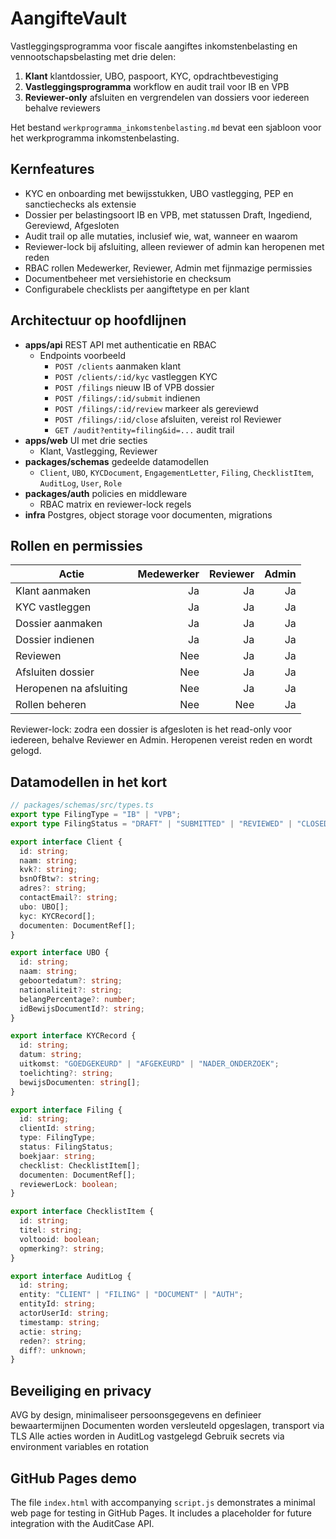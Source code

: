 # AangifteVault

Vastleggingsprogramma voor fiscale aangiftes inkomstenbelasting en vennootschapsbelasting met drie delen:
1. **Klant** klantdossier, UBO, paspoort, KYC, opdrachtbevestiging
2. **Vastleggingsprogramma** workflow en audit trail voor IB en VPB
3. **Reviewer-only** afsluiten en vergrendelen van dossiers voor iedereen behalve reviewers

Het bestand `werkprogramma_inkomstenbelasting.md` bevat een sjabloon voor het werkprogramma inkomstenbelasting.

## Kernfeatures

- KYC en onboarding met bewijsstukken, UBO vastlegging, PEP en sanctiechecks als extensie
- Dossier per belastingsoort IB en VPB, met statussen Draft, Ingediend, Gereviewd, Afgesloten
- Audit trail op alle mutaties, inclusief wie, wat, wanneer en waarom
- Reviewer-lock bij afsluiting, alleen reviewer of admin kan heropenen met reden
- RBAC rollen Medewerker, Reviewer, Admin met fijnmazige permissies
- Documentbeheer met versiehistorie en checksum
- Configurabele checklists per aangiftetype en per klant

## Architectuur op hoofdlijnen

- **apps/api** REST API met authenticatie en RBAC
  - Endpoints voorbeeld
    - `POST /clients` aanmaken klant
    - `POST /clients/:id/kyc` vastleggen KYC
    - `POST /filings` nieuw IB of VPB dossier
    - `POST /filings/:id/submit` indienen
    - `POST /filings/:id/review` markeer als gereviewd
    - `POST /filings/:id/close` afsluiten, vereist rol Reviewer
    - `GET /audit?entity=filing&id=...` audit trail
- **apps/web** UI met drie secties
  - Klant, Vastlegging, Reviewer
- **packages/schemas** gedeelde datamodellen
  - `Client`, `UBO`, `KYCDocument`, `EngagementLetter`, `Filing`, `ChecklistItem`, `AuditLog`, `User`, `Role`
- **packages/auth** policies en middleware
  - RBAC matrix en reviewer-lock regels
- **infra** Postgres, object storage voor documenten, migrations

## Rollen en permissies

| Actie                         | Medewerker | Reviewer | Admin |
|------------------------------|-----------:|---------:|------:|
| Klant aanmaken               | Ja         | Ja       | Ja    |
| KYC vastleggen               | Ja         | Ja       | Ja    |
| Dossier aanmaken             | Ja         | Ja       | Ja    |
| Dossier indienen             | Ja         | Ja       | Ja    |
| Reviewen                     | Nee        | Ja       | Ja    |
| Afsluiten dossier            | Nee        | Ja       | Ja    |
| Heropenen na afsluiting      | Nee        | Ja       | Ja    |
| Rollen beheren               | Nee        | Nee      | Ja    |

Reviewer-lock: zodra een dossier is afgesloten is het read-only voor iedereen, behalve Reviewer en Admin. Heropenen vereist reden en wordt gelogd.

## Datamodellen in het kort

```ts
// packages/schemas/src/types.ts
export type FilingType = "IB" | "VPB";
export type FilingStatus = "DRAFT" | "SUBMITTED" | "REVIEWED" | "CLOSED";

export interface Client {
  id: string;
  naam: string;
  kvk?: string;
  bsnOfBtw?: string;
  adres?: string;
  contactEmail?: string;
  ubo: UBO[];
  kyc: KYCRecord[];
  documenten: DocumentRef[];
}

export interface UBO {
  id: string;
  naam: string;
  geboortedatum?: string;
  nationaliteit?: string;
  belangPercentage?: number;
  idBewijsDocumentId?: string;
}

export interface KYCRecord {
  id: string;
  datum: string;
  uitkomst: "GOEDGEKEURD" | "AFGEKEURD" | "NADER_ONDERZOEK";
  toelichting?: string;
  bewijsDocumenten: string[];
}

export interface Filing {
  id: string;
  clientId: string;
  type: FilingType;
  status: FilingStatus;
  boekjaar: string;
  checklist: ChecklistItem[];
  documenten: DocumentRef[];
  reviewerLock: boolean;
}

export interface ChecklistItem {
  id: string;
  titel: string;
  voltooid: boolean;
  opmerking?: string;
}

export interface AuditLog {
  id: string;
  entity: "CLIENT" | "FILING" | "DOCUMENT" | "AUTH";
  entityId: string;
  actorUserId: string;
  timestamp: string;
  actie: string;
  reden?: string;
  diff?: unknown;
}
```

## Beveiliging en privacy

AVG by design, minimaliseer persoonsgegevens en definieer bewaartermijnen
Documenten worden versleuteld opgeslagen, transport via TLS
Alle acties worden in AuditLog vastgelegd
Gebruik secrets via environment variables en rotation

## GitHub Pages demo

The file `index.html` with accompanying `script.js` demonstrates a minimal web page for testing in GitHub Pages. It includes a placeholder for future integration with the AuditCase API.
